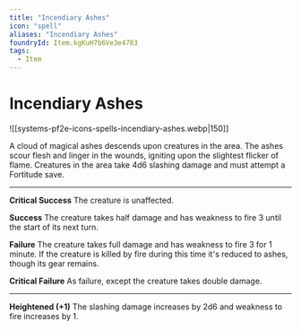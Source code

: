 ```yaml
---
title: "Incendiary Ashes"
icon: "spell"
aliases: "Incendiary Ashes"
foundryId: Item.kgKuH7b6Ve3e4783
tags:
  - Item
---
```


# Incendiary Ashes
![[systems-pf2e-icons-spells-incendiary-ashes.webp|150]]

A cloud of magical ashes descends upon creatures in the area. The ashes scour flesh and linger in the wounds, igniting upon the slightest flicker of flame. Creatures in the area take 4d6 slashing damage and must attempt a Fortitude save.

* * *

**Critical Success** The creature is unaffected.

**Success** The creature takes half damage and has weakness to fire 3 until the start of its next turn.

**Failure** The creature takes full damage and has weakness to fire 3 for 1 minute. If the creature is killed by fire during this time it's reduced to ashes, though its gear remains.

**Critical Failure** As failure, except the creature takes double damage.

* * *

**Heightened (+1)** The slashing damage increases by 2d6 and weakness to fire increases by 1.



